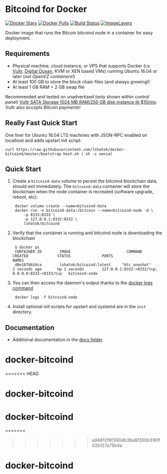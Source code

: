 Bitcoind for Docker
===================

[![Docker Stars](https://img.shields.io/docker/stars/lshatok/bitcoind.svg)](https://hub.docker.com/r/lshatok/bitcoind/)
[![Docker Pulls](https://img.shields.io/docker/pulls/lshatok/bitcoind.svg)](https://hub.docker.com/r/lshatok/bitcoind/)
[![Build Status](https://travis-ci.org/lshatok/docker-bitcoind.svg?branch=master)](https://travis-ci.org/lshatok/docker-bitcoind/)
[![ImageLayers](https://images.microbadger.com/badges/image/lshatok/bitcoind.svg)](https://microbadger.com/#/images/lshatok/bitcoind)

Docker image that runs the Bitcoin bitcoind node in a container for easy deployment.


Requirements
------------

* Physical machine, cloud instance, or VPS that supports Docker (i.e. [Vultr](http://bit.ly/1HngXg0), [Digital Ocean](http://bit.ly/18AykdD), KVM or XEN based VMs) running Ubuntu 16.04 or later (*not OpenVZ containers!*)
* At least 100 GB to store the block chain files (and always growing!)
* At least 1 GB RAM + 2 GB swap file

Recommended and tested on unadvertised (only shown within control panel) [Vultr SATA Storage 1024 MB RAM/250 GB disk instance @ $10/mo](http://bit.ly/vultrbitcoind).  Vultr also *accepts Bitcoin payments*!


Really Fast Quick Start
-----------------------

One liner for Ubuntu 16.04 LTS machines with JSON-RPC enabled on localhost and adds upstart init script:

    curl https://raw.githubusercontent.com/lshatok/docker-bitcoind/master/bootstrap-host.sh | sh -s xenial


Quick Start
-----------

1. Create a `bitcoind-data` volume to persist the bitcoind blockchain data, should exit immediately.  The `bitcoind-data` container will store the blockchain when the node container is recreated (software upgrade, reboot, etc):

        docker volume create --name=bitcoind-data
        docker run -v bitcoind-data:/bitcoin --name=bitcoind-node -d \
            -p 8333:8333 \
            -p 127.0.0.1:8332:8332 \
            lshatok/bitcoind

2. Verify that the container is running and bitcoind node is downloading the blockchain

        $ docker ps
        CONTAINER ID        IMAGE                         COMMAND             CREATED             STATUS              PORTS                                              NAMES
        d0e1076b2dca        lshatok/bitcoind:latest     "btc_oneshot"       2 seconds ago       Up 1 seconds        127.0.0.1:8332->8332/tcp, 0.0.0.0:8333->8333/tcp   bitcoind-node

3. You can then access the daemon's output thanks to the [docker logs command]( https://docs.docker.com/reference/commandline/cli/#logs)

        docker logs -f bitcoind-node

4. Install optional init scripts for upstart and systemd are in the `init` directory.


Documentation
-------------

* Additional documentation in the [docs folder](docs).
# docker-bitcoind
<<<<<<< HEAD
# docker-bitcoind
# docker-bitcoind
=======
>>>>>>> a94812f6f3904b36a8f350b3161f02b127a75b4a
# docker-bitcoind

